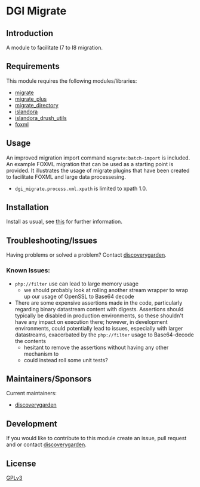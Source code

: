 # DGI Migrate

## Introduction

A module to facilitate I7 to I8 migration.

## Requirements

This module requires the following modules/libraries:

* [migrate](https://www.drupal.org/project/migrate)
* [migrate_plus](https://www.drupal.org/project/migrate_plus)
* [migrate_directory](https://www.drupal.org/project/migrate_directory)
* [islandora](https://github.com/Islandora/islandora/tree/8.x-1.x)
* [islandora_drush_utils](https://github.com/discoverygarden/islandora_drush_utils)
* [foxml](https://github.com/discoverygarden/foxml)

## Usage

An improved migration import command `migrate:batch-import` is included.
An example FOXML migration that can be used as a starting point is provided.
It illustrates the usage of migrate plugins that have been created to
facilitate FOXML and large data processesing.
* `dgi_migrate.process.xml.xpath` is limited to xpath 1.0.

## Installation

Install as usual, see
[this](https://drupal.org/documentation/install/modules-themes/modules-8) for
further information.

## Troubleshooting/Issues

Having problems or solved a problem? Contact
[discoverygarden](http://support.discoverygarden.ca).

### Known Issues:
* `php://filter` use can lead to large memory usage
    * we should probably look at rolling another stream wrapper to wrap up our
usage of OpenSSL to Base64 decode
* There are some expensive assertions made in the code,
particularly regarding binary datastream content with digests. Assertions should
typically be disabled in production environments, so these shouldn't have any
impact on execution there; however, in development environments, could
potentially lead to issues, especially with larger datastreams, exacerbated by
the `php://filter` usage to Base64-decode the contents
    * hesitant to remove the assertions without having any other mechanism to
    * could instead roll some unit tests?

## Maintainers/Sponsors

Current maintainers:

* [discoverygarden](http://www.discoverygarden.ca)

## Development

If you would like to contribute to this module create an issue, pull request
and or contact
[discoverygarden](http://support.discoverygarden.ca).

## License

[GPLv3](http://www.gnu.org/licenses/gpl-3.0.txt)
